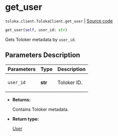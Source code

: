 # get_user
`toloka.client.TolokaClient.get_user` | [Source code](https://github.com/Toloka/toloka-kit/blob/v1.1.3/src/client/__init__.py#L3325)

```python
get_user(self, user_id: str)
```

Gets Toloker metadata by `user_id`.

## Parameters Description

| Parameters | Type | Description |
| :----------| :----| :-----------|
`user_id`|**str**|<p>Toloker ID.</p>

* **Returns:**

  Contains Toloker metadata.

* **Return type:**

  [User](toloka.client.user.User.md)
